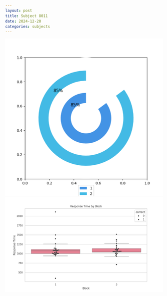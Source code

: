 ```yaml
---
layout: post
title: Subject 8011
date: 2024-12-20
categories: subjects
---
```


![](data/8011/run-9/8011__acc_test.png)
![](data/8011/run-9/8011_rt.png)
